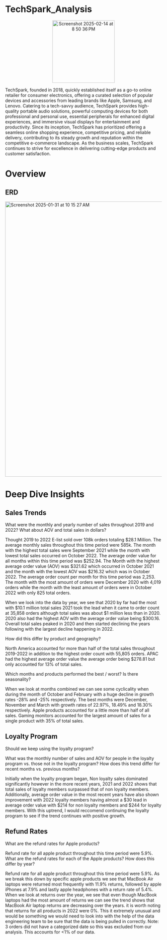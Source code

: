 # TechSpark_Analysis
  
  <p align="center">
  <img width="200" alt="Screenshot 2025-02-14 at 8 50 36 PM" src="https://github.com/user-attachments/assets/fc2f27c9-0f43-4f0a-9466-700940c945cd" />
</p>
  

TechSpark, founded in 2018, quickly established itself as a go-to online retailer for consumer electronics, offering a curated selection of popular devices and accessories from leading brands like Apple, Samsung, and Lenovo.  Catering to a tech-savvy audience, TechSpark provides high-quality portable audio solutions, powerful computing devices for both professional and personal use, essential peripherals for enhanced digital experiences, and immersive visual displays for entertainment and productivity. Since its inception, TechSpark has prioritized offering a seamless online shopping experience, competitive pricing, and reliable delivery, contributing to its steady growth and reputation within the competitive e-commerce landscape. As the business scales, TechSpark continues to strive for excellence in delivering cutting-edge products and customer satisfaction.


# Overview

## ERD
<img width="881" alt="Screenshot 2025-01-31 at 10 15 27 AM" src="https://github.com/user-attachments/assets/cd07751f-5f4f-4e39-86d9-6e2d7f0cfd04" />

# Deep Dive Insights

## Sales Trends
What were the monthly and yearly number of sales throughout 2019 and 2022? What about AOV and total sales in dollars?

Thought 2019 to 2022 E-list sold over 108k orders totaling $28.1 Million. The average monthly sales throughout this time period were 585k. The month with the highest total sales were September 2021 while the month with lowest total sales occurred on October 2022. The average order value for all months within this time period was $252.94. The Month with the highest average order value (AOV) was $321.62 which occurred in October 2021 and the month with the lowest AOV was $216.32 which was in October 2022. The average order count per month for this time period was 2,253. The month with the most amount of orders were December 2020 with 4,019 orders while the month with the least amount of orders were in October 2022 with only 825 total orders. 

When we look into the data by year, we see that 2020 by far had the most with $10.1 million total sales 2021 took the lead when it came to order count at 35,858 orders although total sales was about $1 million less than in 2020. 2020 also had the highest AOV with the average order value being $300.16.  Overall total sales peaked in 2020 and then started declining the years following with the largest decline happening in 2022. 

How did this differ by product and geography?

North America accounted for more than half of the total sales throughout 2019-2022 in addition to the highest order count with 55,805 orders. APAC had the highest average order value the average order being $278.81 but only accounted for 13% of total sales. 

Which months and products performed the best / worst? Is there seasonality?

When we look at months combined we can see some cyclicality when during the month of October and February with a huge decline in growth rates -28% and -25% respectively. The best months were December, November and March with growth rates of 22.97%, 18.49% and 18.30% respectively.  Apple products accounted for a little more than half of all sales. Gaming monitors accounted for the largest amount of sales for a single product with 35% of total sales. 



## Loyalty Program
Should we keep using the loyalty program?

What was the monthly number of sales and AOV for people in the loyalty program vs. those not in the loyalty program? How does this trend differ for recent months vs. previous months?

Initially when the loyalty program began, Non loyalty sales dominated significantly however in the more recent years, 2021 and 2022 shows that total sales of loyalty members surpassed that of non loyalty members. Additionally, average order value in the most recent years have also shown improvement with 2022 loyalty members having almost a $30 lead in average order value with $214 for non loyalty members and $244 for loyalty members. With this uptrend, I would reccomend continuing the loyalty program to see if the trend continues with positive growth. 

## Refund Rates
What are the refund rates for Apple products?

Refund rate for all apple product throughout this time period were 5.9%.
What are the refund rates for each of the Apple products? How does this differ by year?

Refund rate for all apple product throughout this time period were 5.9%. As we break this down by specific apple products we see that MacBook Air laptops were returned most frequently with 11.9% returns, followed by apple iPhones at 7.9% and lastly apple headphones with a return rate of 5.4%. When we look at returns over the year, we see that even though MacBook laptops had the most amount of returns we can see the trend shows that MacBook Air laptop returns are decreasing over the years.  it is worth noting that returns for all products in 2022 were 0%. This it extremely unusual and would be something we would need to look into with the help of the data engineering team to be sure that the data is being pulled in correctly. Note: 3 orders did not have a categorized date so this was excluded from our analysis. This accounts for <1% of our data. 
